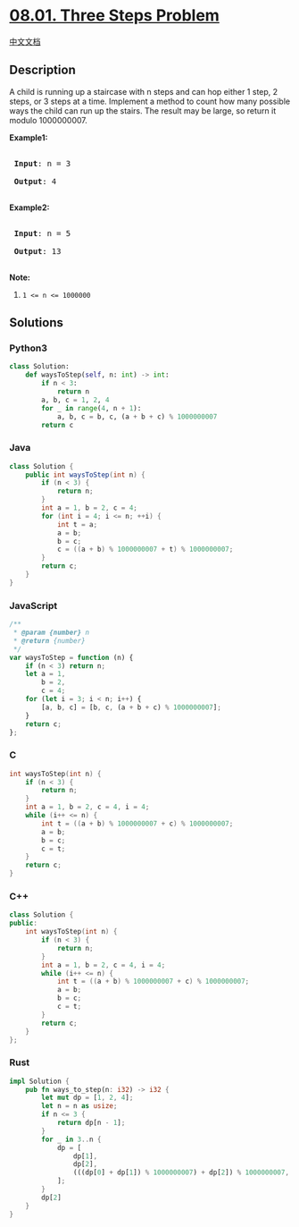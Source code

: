 # [08.01. Three Steps Problem](https://leetcode.cn/problems/three-steps-problem-lcci)

[中文文档](/lcci/08.01.Three%20Steps%20Problem/README.md)

## Description

<p>A child is running up a staircase with n steps and can hop either 1 step, 2 steps, or 3 steps at a time. Implement a method to count how many possible ways the child can run up the stairs.&nbsp;The result may be large, so return it modulo 1000000007.</p>

<p><strong>Example1:</strong></p>

<pre>

<strong> Input</strong>: n = 3 

<strong> Output</strong>: 4

</pre>

<p><strong>Example2:</strong></p>

<pre>

<strong> Input</strong>: n = 5

<strong> Output</strong>: 13

</pre>

<p><strong>Note:</strong></p>

1. `1 <= n <= 1000000`

## Solutions

<!-- tabs:start -->

### **Python3**

```python
class Solution:
    def waysToStep(self, n: int) -> int:
        if n < 3:
            return n
        a, b, c = 1, 2, 4
        for _ in range(4, n + 1):
            a, b, c = b, c, (a + b + c) % 1000000007
        return c
```

### **Java**

```java
class Solution {
    public int waysToStep(int n) {
        if (n < 3) {
            return n;
        }
        int a = 1, b = 2, c = 4;
        for (int i = 4; i <= n; ++i) {
            int t = a;
            a = b;
            b = c;
            c = ((a + b) % 1000000007 + t) % 1000000007;
        }
        return c;
    }
}
```

### **JavaScript**

```js
/**
 * @param {number} n
 * @return {number}
 */
var waysToStep = function (n) {
    if (n < 3) return n;
    let a = 1,
        b = 2,
        c = 4;
    for (let i = 3; i < n; i++) {
        [a, b, c] = [b, c, (a + b + c) % 1000000007];
    }
    return c;
};
```

### **C**

```c
int waysToStep(int n) {
    if (n < 3) {
        return n;
    }
    int a = 1, b = 2, c = 4, i = 4;
    while (i++ <= n) {
        int t = ((a + b) % 1000000007 + c) % 1000000007;
        a = b;
        b = c;
        c = t;
    }
    return c;
}
```

### **C++**

```cpp
class Solution {
public:
    int waysToStep(int n) {
        if (n < 3) {
            return n;
        }
        int a = 1, b = 2, c = 4, i = 4;
        while (i++ <= n) {
            int t = ((a + b) % 1000000007 + c) % 1000000007;
            a = b;
            b = c;
            c = t;
        }
        return c;
    }
};
```

### **Rust**

```rust
impl Solution {
    pub fn ways_to_step(n: i32) -> i32 {
        let mut dp = [1, 2, 4];
        let n = n as usize;
        if n <= 3 {
            return dp[n - 1];
        }
        for _ in 3..n {
            dp = [
                dp[1],
                dp[2],
                (((dp[0] + dp[1]) % 1000000007) + dp[2]) % 1000000007,
            ];
        }
        dp[2]
    }
}
```

<!-- tabs:end -->
